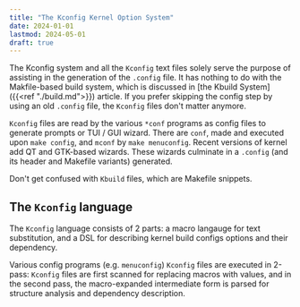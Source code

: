 ```yaml
---
title: "The Kconfig Kernel Option System"
date: 2024-01-01
lastmod: 2024-05-01
draft: true
---
```


The Kconfig system and all the `Kconfig` text files solely serve the purpose of assisting in the generation of the `.config` file.
It has nothing to do with the Makfile-based build system, which is discussed in [the Kbuild System]({{<ref "./build.md">}}) article.
If you prefer skipping the config step by using an old `.config` file, the `Kconfig` files don't matter anymore.

<!--more-->

`Kconfig` files are read by the various `*conf` programs as config files to generate prompts or TUI / GUI wizard.
There are `conf`, made and executed upon `make config`, and `mconf` by `make menuconfig`. Recent versions of kernel add QT and GTK-based wizards.
These wizards culminate in a `.config` (and its header and Makefile variants) generated.

Don't get confused with `Kbuild` files, which are Makefile snippets.

## The `Kconfig` language

The `Kconfig` language consists of 2 parts: a macro langauge for text substitution, and a DSL for describing kernel build configs options and their dependency.

Various config programs (e.g. `menuconfig`)
`Kconfig` files are executed in 2-pass:
`Kconfig` files are first scanned for replacing macros with values, and in the second pass, the macro-expanded intermediate form is parsed for structure analysis and dependency description.

